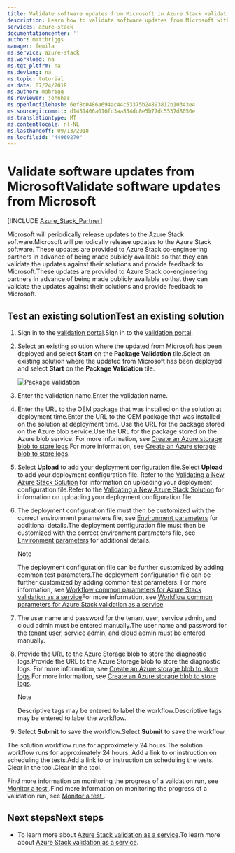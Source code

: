 ```yaml
---
title: Validate software updates from Microsoft in Azure Stack validation as a service | Microsoft Docs
description: Learn how to validate software updates from Microsoft with validation as a service.
services: azure-stack
documentationcenter: ''
author: mattbriggs
manager: femila
ms.service: azure-stack
ms.workload: na
ms.tgt_pltfrm: na
ms.devlang: na
ms.topic: tutorial
ms.date: 07/24/2018
ms.author: mabrigg
ms.reviewer: johnhas
ms.openlocfilehash: 6ef8c0486a694ac44c53375b24893812b10343e4
ms.sourcegitcommit: d1451406a010fd3aa854dc8e5b77dc5537d8050e
ms.translationtype: MT
ms.contentlocale: nl-NL
ms.lasthandoff: 09/13/2018
ms.locfileid: "44969270"
---
```

# <a name="validate-software-updates-from-microsoft"></a><span data-ttu-id="3069d-103">Validate software updates from Microsoft</span><span class="sxs-lookup"><span data-stu-id="3069d-103">Validate software updates from Microsoft</span></span>

[!INCLUDE [Azure_Stack_Partner](./includes/azure-stack-partner-appliesto.md)]

<span data-ttu-id="3069d-104">Microsoft will periodically release updates to the Azure Stack software.</span><span class="sxs-lookup"><span data-stu-id="3069d-104">Microsoft will periodically release updates to the Azure Stack software.</span></span> <span data-ttu-id="3069d-105">These updates are provided to Azure Stack co-engineering partners in advance of being made publicly available so that they can validate the updates against their solutions and provide feedback to Microsoft.</span><span class="sxs-lookup"><span data-stu-id="3069d-105">These updates are provided to Azure Stack co-engineering partners in advance of being made publicly available so that they can validate the updates against their solutions and provide feedback to Microsoft.</span></span>

## <a name="test-an-existing-solution"></a><span data-ttu-id="3069d-106">Test an existing solution</span><span class="sxs-lookup"><span data-stu-id="3069d-106">Test an existing solution</span></span>

1. <span data-ttu-id="3069d-107">Sign in to the [validation portal](https://azurestackvalidation.com).</span><span class="sxs-lookup"><span data-stu-id="3069d-107">Sign in to the [validation portal](https://azurestackvalidation.com).</span></span>

2. <span data-ttu-id="3069d-108">Select an existing solution where the updated from Microsoft has been deployed and select **Start** on the **Package Validation** tile.</span><span class="sxs-lookup"><span data-stu-id="3069d-108">Select an existing solution where the updated from Microsoft has been deployed and select **Start** on the **Package Validation** tile.</span></span>

    ![Package Validation](media/image3.png)

3. <span data-ttu-id="3069d-110">Enter the validation name.</span><span class="sxs-lookup"><span data-stu-id="3069d-110">Enter the validation name.</span></span>

4. <span data-ttu-id="3069d-111">Enter the URL to the OEM package that was installed on the solution at deployment time.</span><span class="sxs-lookup"><span data-stu-id="3069d-111">Enter the URL to the OEM package that was installed on the solution at deployment time.</span></span> <span data-ttu-id="3069d-112">Use the URL for the package stored on the Azure blob service.</span><span class="sxs-lookup"><span data-stu-id="3069d-112">Use the URL for the package stored on the Azure blob service.</span></span> <span data-ttu-id="3069d-113">For more information, see [Create an Azure storage blob to store logs](azure-stack-vaas-set-up-account.md#create-an-azure-storage-blob-to-store-logs).</span><span class="sxs-lookup"><span data-stu-id="3069d-113">For more information, see [Create an Azure storage blob to store logs](azure-stack-vaas-set-up-account.md#create-an-azure-storage-blob-to-store-logs).</span></span>

5. <span data-ttu-id="3069d-114">Select **Upload** to add your deployment configuration file.</span><span class="sxs-lookup"><span data-stu-id="3069d-114">Select **Upload** to add your deployment configuration file.</span></span> <span data-ttu-id="3069d-115">Refer to the [Validating a New Azure Stack Solution](azure-stack-vaas-validate-solution-new.md) for information on uploading your deployment configuration file.</span><span class="sxs-lookup"><span data-stu-id="3069d-115">Refer to the [Validating a New Azure Stack Solution](azure-stack-vaas-validate-solution-new.md) for information on uploading your deployment configuration file.</span></span>

6. <span data-ttu-id="3069d-116">The deployment configuration file must then be customized with the correct environment parameters file, see [Environment parameters](azure-stack-vaas-parameters.md#environment-parameters) for additional details.</span><span class="sxs-lookup"><span data-stu-id="3069d-116">The deployment configuration file must then be customized with the correct environment parameters file, see [Environment parameters](azure-stack-vaas-parameters.md#environment-parameters) for additional details.</span></span>

    > [!Note]   
    > <span data-ttu-id="3069d-117">The deployment configuration file can be further customized by adding common test parameters.</span><span class="sxs-lookup"><span data-stu-id="3069d-117">The deployment configuration file can be further customized by adding common test parameters.</span></span> <span data-ttu-id="3069d-118">For more information, see [Workflow common parameters for Azure Stack validation as a service](azure-stack-vaas-parameters.md)</span><span class="sxs-lookup"><span data-stu-id="3069d-118">For more information, see [Workflow common parameters for Azure Stack validation as a service](azure-stack-vaas-parameters.md)</span></span>

7. <span data-ttu-id="3069d-119">The user name and password for the tenant user, service admin, and cloud admin must be entered manually.</span><span class="sxs-lookup"><span data-stu-id="3069d-119">The user name and password for the tenant user, service admin, and cloud admin must be entered manually.</span></span>

8. <span data-ttu-id="3069d-120">Provide the URL to the Azure Storage blob to store the diagnostic logs.</span><span class="sxs-lookup"><span data-stu-id="3069d-120">Provide the URL to the Azure Storage blob to store the diagnostic logs.</span></span> <span data-ttu-id="3069d-121">For more information, see [Create an Azure storage blob to store logs](azure-stack-vaas-set-up-account.md#create-an-azure-storage-blob-to-store-logs).</span><span class="sxs-lookup"><span data-stu-id="3069d-121">For more information, see [Create an Azure storage blob to store logs](azure-stack-vaas-set-up-account.md#create-an-azure-storage-blob-to-store-logs).</span></span>

    > [!Note]  
    > <span data-ttu-id="3069d-122">Descriptive tags may be entered to label the workflow.</span><span class="sxs-lookup"><span data-stu-id="3069d-122">Descriptive tags may be entered to label the workflow.</span></span>

10. <span data-ttu-id="3069d-123">Select **Submit** to save the workflow.</span><span class="sxs-lookup"><span data-stu-id="3069d-123">Select **Submit** to save the workflow.</span></span>

<span data-ttu-id="3069d-124">The solution workflow runs for approximately 24 hours.</span><span class="sxs-lookup"><span data-stu-id="3069d-124">The solution workflow runs for approximately 24 hours.</span></span> <span data-ttu-id="3069d-125">Add a link to or instruction on scheduling the tests.</span><span class="sxs-lookup"><span data-stu-id="3069d-125">Add a link to or instruction on scheduling the tests.</span></span> <span data-ttu-id="3069d-126">Clear in the tool.</span><span class="sxs-lookup"><span data-stu-id="3069d-126">Clear in the tool.</span></span>

<span data-ttu-id="3069d-127">Find more information on monitoring the progress of a validation run, see [Monitor a test ](azure-stack-vaas-monitor-test.md).</span><span class="sxs-lookup"><span data-stu-id="3069d-127">Find more information on monitoring the progress of a validation run, see [Monitor a test ](azure-stack-vaas-monitor-test.md).</span></span>

## <a name="next-steps"></a><span data-ttu-id="3069d-128">Next steps</span><span class="sxs-lookup"><span data-stu-id="3069d-128">Next steps</span></span>

- <span data-ttu-id="3069d-129">To learn more about [Azure Stack validation as a service](https://docs.microsoft.com/azure/azure-stack/partner).</span><span class="sxs-lookup"><span data-stu-id="3069d-129">To learn more about [Azure Stack validation as a service](https://docs.microsoft.com/azure/azure-stack/partner).</span></span>
